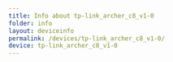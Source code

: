 ```yaml
---
title: Info about tp-link_archer_c8_v1-0
folder: info
layout: deviceinfo
permalink: /devices/tp-link_archer_c8_v1-0/
device: tp-link_archer_c8_v1-0
---
```

